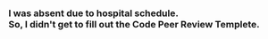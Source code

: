 ### I was absent due to hospital schedule. </br> So, I didn't get to fill out the Code Peer Review Templete.